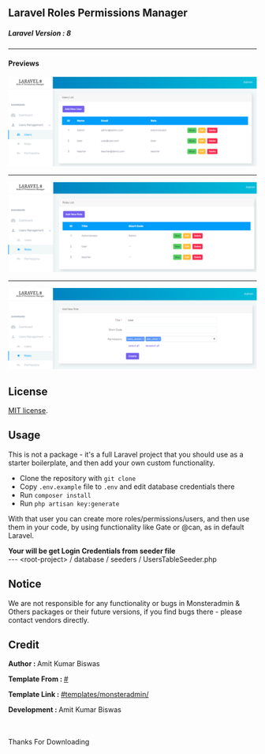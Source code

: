 ## Laravel Roles Permissions Manager
<h5>Laravel Version : 8</h5>
<hr />
<h4>Previews</h4>


<p>
    <img src="https://github.com/amitkumarbiswas2001/my-github-images/blob/main/laravel-roles-permissions-manager/80e570b2-e396-42bd-ac86-d55f2fe5176d.PNG"/>
</p>

<hr />

<p>
    <img src="https://github.com/amitkumarbiswas2001/my-github-images/blob/main/laravel-roles-permissions-manager/98580690-3a76-46b4-8a64-83e7e9534e05.PNG"/>
</p>

<hr />

<p>
    <img src="https://github.com/amitkumarbiswas2001/my-github-images/blob/main/laravel-roles-permissions-manager/ed31028c-86a0-4266-a641-d17a577de6f1.PNG"/>
</p>



## License

[MIT license](https://opensource.org/licenses/MIT).

## Usage
This is not a package - it's a full Laravel project that you should use as a starter boilerplate, and then add your own custom functionality.

<ul>
    <li>Clone the repository with <code>git clone</code></li>
    <li>Copy <code>.env.example</code> file to <code>.env</code> and edit database credentials there</li>
    <li>Run <code>composer install</code></li>
    <li>Run <code>php artisan key:generate</code></li>
</ul>

With that user you can create more roles/permissions/users, and then use them in your code, by using functionality like Gate or @can, as in default Laravel.

<b>Your will be get Login Credentials from seeder file</b> <br>
--- &lt;root-project&gt; / database / seeders / UsersTableSeeder.php <br>

## Notice
We are not responsible for any functionality or bugs in Monsteradmin & Others packages or their future versions, if you find bugs there - please contact vendors directly.

## Credit

<p><b>Author : </b> Amit Kumar Biswas</p>
<p><b>Template From : </b> <a href="#">#</a> </p> 
<p><b>Template Link : </b> <a href="#templates/monsteradmin/">#templates/monsteradmin/</a></p>
<p><b>Development : </b> Amit Kumar Biswas</p>
<br><br>
Thanks For Downloading


